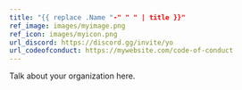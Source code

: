 ```yaml
---
title: "{{ replace .Name "-" " " | title }}"
ref_image: images/myimage.png
ref_icon: images/myicon.png
url_discord: https://discord.gg/invite/yo
url_codeofconduct: https://mywebsite.com/code-of-conduct
---
```


Talk about your organization here.